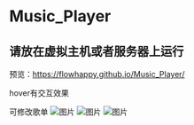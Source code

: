 # Music_Player
## 请放在虚拟主机或者服务器上运行
预览：https://flowhappy.github.io/Music_Player/

hover有交互效果

可修改歌单
![图片](https://user-images.githubusercontent.com/77259971/164136170-426a82fe-68e5-4e80-8078-90b2ac7a3b99.png)
![图片](https://user-images.githubusercontent.com/77259971/164136391-94f89d1f-3bb0-4d74-872c-a95d70fbc9ff.png)
![图片](https://user-images.githubusercontent.com/77259971/164136407-abb00f16-1403-49da-b3dc-b34673fdd192.png)

